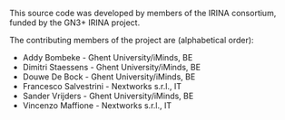 This source code was developed by members of the IRINA consortium, funded by
the GN3+ IRINA project.

The contributing members of the project are (alphabetical order):

* Addy Bombeke          - Ghent University/iMinds, BE
* Dimitri Staessens     - Ghent University/iMinds, BE
* Douwe De Bock         - Ghent University/iMinds, BE
* Francesco Salvestrini - Nextworks s.r.l., IT
* Sander Vrijders       - Ghent University/iMinds, BE
* Vincenzo Maffione     - Nextworks s.r.l., IT

